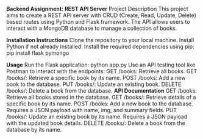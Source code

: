 **Backend Assignment: REST API Server**
Project Description
This project aims to create a REST API server with CRUD (Create, Read, Update, Delete) based routes using Python and Flask framework. The API allows users to interact with a MongoDB database to manage a collection of books.

**Installation Instructions**
Clone the repository to your local machine.
Install Python if not already installed.
Install the required dependencies using pip:
pip install flask pymongo

**Usage**
Run the Flask application:
python app.py
Use an API testing tool like Postman to interact with the endpoints:
GET /books: Retrieve all books.
GET /books/<name>: Retrieve a specific book by its name.
POST /books: Add a new book to the database.
PUT /books/<name>: Update an existing book.
DELETE /books/<name>: Delete a book from the database.
**API Documentation**
GET /books: Retrieve all books stored in the database.
GET /books/<name>: Retrieve details of a specific book by its name.
POST /books: Add a new book to the database. Requires a JSON payload with name, img, and summary fields.
PUT /books/<name>: Update an existing book by its name. Requires a JSON payload with the updated book details.
DELETE /books/<name>: Delete a book from the database by its name.
